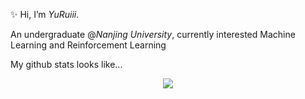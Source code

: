 ✨ Hi, I’m *YuRuiii*.

An undergraduate @*Nanjing University*, currently interested Machine Learning and Reinforcement Learning

My github stats looks like...

<p align="center">
<img align="center" src="https://github-readme-stats.vercel.app/api?username=YuRuiii&show_icons=true&include_all_commits=true&count_private=true&hide=prs&theme=radical">
</p>

<!---
YuRuiii/YuRuiii is a ✨ special ✨ repository because its `README.md` (this file) appears on your GitHub profile.
You can click the Preview link to take a look at your changes.
--->
